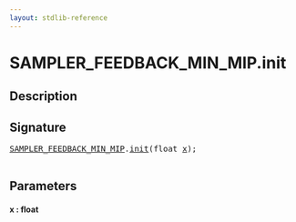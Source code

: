 ```yaml
---
layout: stdlib-reference
---
```


# SAMPLER\_FEEDBACK\_MIN\_MIP\.init

## Description





## Signature 

<pre>
<a href="index.md" class="code_type">SAMPLER_FEEDBACK_MIN_MIP</a>.<a href="init.md">init</a>(<span class="code_keyword">float</span> <a href="init.md#decl-x" class="code_param">x</a>);

</pre>

## Parameters

####  <a id="decl-x"></a>x  : float


<script>
// Fix .md links to .html when on ReadTheDocs
if (window.location.hostname.includes('readthedocs') || 
    window.location.hostname.includes('rtfd.io')) {
  document.addEventListener('DOMContentLoaded', function() {
    const links = document.querySelectorAll('a');
    links.forEach(link => {
      if (link.getAttribute('href') && link.getAttribute('href').endsWith('.md')) {
        link.href = link.href.replace(/\.md($|#|\?)/, '.html$1');
      }
    });
  });
}
</script>
